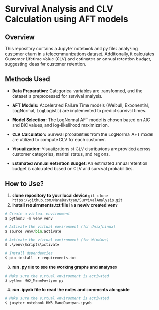 # Survival Analysis and CLV Calculation using AFT models

## Overview

This repository contains a Jupyter notebook and py files analyzing customer churn in a telecommunications dataset. Additionally, it calculates Customer Lifetime Value (CLV) and estimates an annual retention budget, suggesting ideas for customer retention.

## Methods Used

- **Data Preparation:** Categorical variables are transformed, and the dataset is preprocessed for survival analysis.

- **AFT Models:** Accelerated Failure Time models (Weibull, Exponential, LogNormal, LogLogistic) are implemented to predict survival times.

- **Model Selection:** The LogNormal AFT model is chosen based on AIC and BIC values, and log-likelihood maximization.

- **CLV Calculation:** Survival probabilities from the LogNormal AFT model are utilized to compute CLV for each customer.

- **Visualization:** Visualizations of CLV distributions are provided across customer categories, marital status, and regions.

- **Estimated Annual Retention Budget:** An estimated annual retention budget is calculated based on CLV and survival probabilities.

## How to Use?
1. **clone repository to your local device**
`` git clone https://github.com/ManeDavtyan/SurvivalAnalysis.git ``
2. **install requirnments.txt file in a newly created venv**
```python 
# Create a virtual environment
$ python3 -m venv venv

# Activate the virtual environment (for Unix/Linux)
$ source venv/bin/activate

# Activate the virtual environment (for Windows)
$ .\venv\Scripts\activate

# Install dependencies
$ pip install -r requirements.txt
```

3. **run .py file to see the working graphs and analyses**
```python
# Make sure the virtual environment is activated
$ python HW3_ManeDavtyan.py
```
4. **run .ipynb file to read the notes and comments alongside**
```python
# Make sure the virtual environment is activated
$ jupyter notebook HW3_ManeDavtyan.ipynb
```


